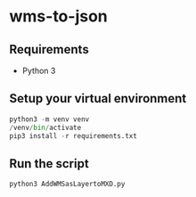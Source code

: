 # wms-to-json

## Requirements

* Python 3

## Setup your virtual environment

```python
python3 -m venv venv
/venv/bin/activate
pip3 install -r requirements.txt
```

## Run the script

```python
python3 AddWMSasLayertoMXD.py
```
